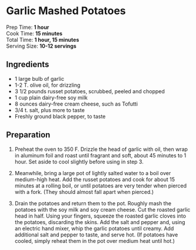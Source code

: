 # Garlic Mashed Potatoes

Prep Time: **1 hour** <br>
Cook Time: **15 minutes** <br>
Total Time: **1 hour, 15 minutes** <br>
Serving Size: **10-12 servings**

## Ingredients

- 1 large bulb of garlic
- 1-2 T. olive oil, for drizzling
- 3 1/2 pounds russet potatoes, scrubbed, peeled and chopped
- 1 cup plain dairy-free soy milk
- 8 ounces dairy-free cream cheese, such as Tofutti
- 3/4 t. salt, plus more to taste
- Freshly ground black pepper, to taste

## Preparation

1. Preheat the oven to 350 F. Drizzle the head of garlic with oil, then wrap in aluminum foil and roast until fragrant and soft, about 45 minutes to 1 hour. Set aside to cool slightly before using in step 3.

2. Meanwhile, bring a large pot of lightly salted water to a boil over medium-high heat. Add the russet potatoes and cook for about 15 minutes at a rolling boil, or until potatoes are very tender when pierced with a fork. (They should almost fall apart when pierced.)

3. Drain the potatoes and return them to the pot. Roughly mash the potatoes with the soy milk and soy cream cheese. Cut the roasted garlic head in half. Using your fingers, squeeze the roasted garlic cloves into the potatoes, discarding the skins. Add the salt and pepper and, using an electric hand mixer, whip the garlic potatoes until creamy. Add additional salt and pepper to taste, and serve hot. (If potatoes have cooled, simply reheat them in the pot over medium heat until hot.)
